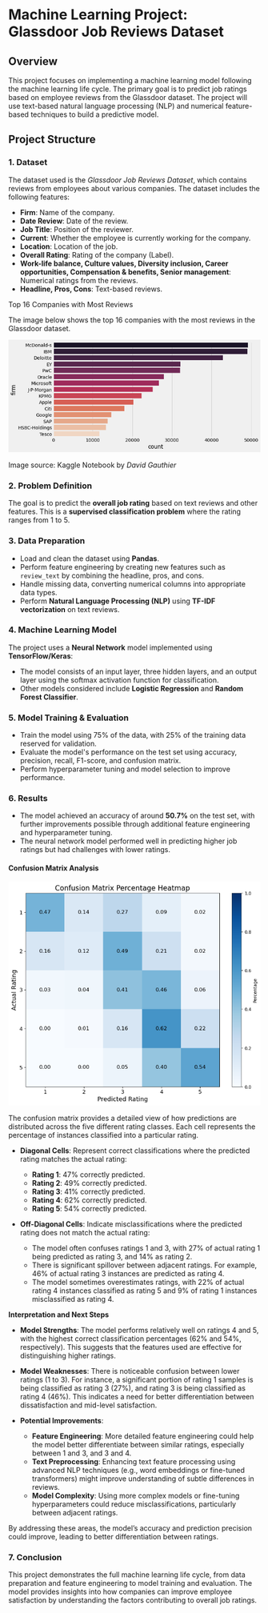 # Machine Learning Project: Glassdoor Job Reviews Dataset

## Overview

This project focuses on implementing a machine learning model following the machine learning life cycle. The primary goal is to predict job ratings based on employee reviews from the Glassdoor dataset. The project will use text-based natural language processing (NLP) and numerical feature-based techniques to build a predictive model.

## Project Structure

### 1. **Dataset**
The dataset used is the *Glassdoor Job Reviews Dataset*, which contains reviews from employees about various companies. The dataset includes the following features:
- **Firm**: Name of the company.
- **Date Review**: Date of the review.
- **Job Title**: Position of the reviewer.
- **Current**: Whether the employee is currently working for the company.
- **Location**: Location of the job.
- **Overall Rating**: Rating of the company (Label).
- **Work-life balance, Culture values, Diversity inclusion, Career opportunities, Compensation & benefits, Senior management**: Numerical ratings from the reviews.
- **Headline, Pros, Cons**: Text-based reviews.

Top 16 Companies with Most Reviews

The image below shows the top 16 companies with the most reviews in the Glassdoor dataset.

![Top 16 Companies With Reviews](top_16_companies_with_most_reviews.png)

Image source: Kaggle Notebook by *David Gauthier*

### 2. **Problem Definition**
The goal is to predict the **overall job rating** based on text reviews and other features. This is a **supervised classification problem** where the rating ranges from 1 to 5.

### 3. **Data Preparation**
- Load and clean the dataset using **Pandas**.
- Perform feature engineering by creating new features such as `review_text` by combining the headline, pros, and cons.
- Handle missing data, converting numerical columns into appropriate data types.
- Perform **Natural Language Processing (NLP)** using **TF-IDF vectorization** on text reviews.

### 4. **Machine Learning Model**
The project uses a **Neural Network** model implemented using **TensorFlow/Keras**:
- The model consists of an input layer, three hidden layers, and an output layer using the softmax activation function for classification.
- Other models considered include **Logistic Regression** and **Random Forest Classifier**.

### 5. **Model Training & Evaluation**
- Train the model using 75% of the data, with 25% of the training data reserved for validation.
- Evaluate the model's performance on the test set using accuracy, precision, recall, F1-score, and confusion matrix.
- Perform hyperparameter tuning and model selection to improve performance.

### 6. **Results**

- The model achieved an accuracy of around **50.7%** on the test set, with further improvements possible through additional feature engineering and hyperparameter tuning.
- The neural network model performed well in predicting higher job ratings but had challenges with lower ratings.

#### Confusion Matrix Analysis

![Confusion Matrix Heatmap](Confusion_matrix_heatmap.png)

The confusion matrix provides a detailed view of how predictions are distributed across the five different rating classes. Each cell represents the percentage of instances classified into a particular rating.

- **Diagonal Cells**: Represent correct classifications where the predicted rating matches the actual rating:
  - **Rating 1**: 47% correctly predicted.
  - **Rating 2**: 49% correctly predicted.
  - **Rating 3**: 41% correctly predicted.
  - **Rating 4**: 62% correctly predicted.
  - **Rating 5**: 54% correctly predicted.

- **Off-Diagonal Cells**: Indicate misclassifications where the predicted rating does not match the actual rating:
  - The model often confuses ratings 1 and 3, with 27% of actual rating 1 being predicted as rating 3, and 14% as rating 2.
  - There is significant spillover between adjacent ratings. For example, 46% of actual rating 3 instances are predicted as rating 4.
  - The model sometimes overestimates ratings, with 22% of actual rating 4 instances classified as rating 5 and 9% of rating 1 instances misclassified as rating 4.

**Interpretation and Next Steps**

- **Model Strengths**: The model performs relatively well on ratings 4 and 5, with the highest correct classification percentages (62% and 54%, respectively). This suggests that the features used are effective for distinguishing higher ratings.
  
- **Model Weaknesses**: There is noticeable confusion between lower ratings (1 to 3). For instance, a significant portion of rating 1 samples is being classified as rating 3 (27%), and rating 3 is being classified as rating 4 (46%). This indicates a need for better differentiation between dissatisfaction and mid-level satisfaction.

- **Potential Improvements**:
  - **Feature Engineering**: More detailed feature engineering could help the model better differentiate between similar ratings, especially between 1 and 3, and 3 and 4.
  - **Text Preprocessing**: Enhancing text feature processing using advanced NLP techniques (e.g., word embeddings or fine-tuned transformers) might improve understanding of subtle differences in reviews.
  - **Model Complexity**: Using more complex models or fine-tuning hyperparameters could reduce misclassifications, particularly between adjacent ratings.

By addressing these areas, the model’s accuracy and prediction precision could improve, leading to better differentiation between ratings.

### 7. **Conclusion**
This project demonstrates the full machine learning life cycle, from data preparation and feature engineering to model training and evaluation. The model provides insights into how companies can improve employee satisfaction by understanding the factors contributing to overall job ratings.
